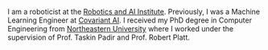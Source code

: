 I am a roboticist at the [Robotics and AI Institute](https://rai-inst.com/). Previously, I was a Machine Learning Engineer at [Covariant AI](https://covariant.ai/). I received my PhD degree in Computer Engineering from [Northeastern University](https://www.northeastern.edu/) where I worked under the supervision of Prof. Taskin Padir and Prof. Robert Platt.
